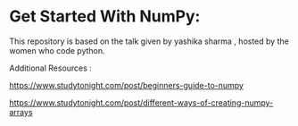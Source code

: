 #  Get Started With NumPy: 
This repository is based on the talk given by yashika sharma , hosted by the women who code python.



Additional Resources : 

https://www.studytonight.com/post/beginners-guide-to-numpy

https://www.studytonight.com/post/different-ways-of-creating-numpy-arrays

